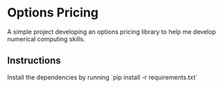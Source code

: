 <h1>Options Pricing</h1>
A simple project developing an options pricing library to help me develop numerical computing skills.

<h2>Instructions</h2>
Install the dependencies by running `pip install -r requirements.txt`